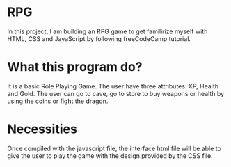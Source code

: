 # RPG
In this project, I am building an RPG game to get familirize myself with HTML, 
CSS and JavaScript by following freeCodeCamp tutorial.

# What this program do?
It is a basic Role Playing Game. The user have three attributes: XP, Health and Gold.
The user can go to cave, go to store to buy weapons or health by using the coins or 
fight the dragon.

# Necessities
Once compiled with the javascript file, the interface html file will be able to 
give the user to play the game with the design provided by the CSS file.
